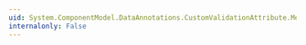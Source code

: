 ```yaml
---
uid: System.ComponentModel.DataAnnotations.CustomValidationAttribute.Method
internalonly: False
---
```

